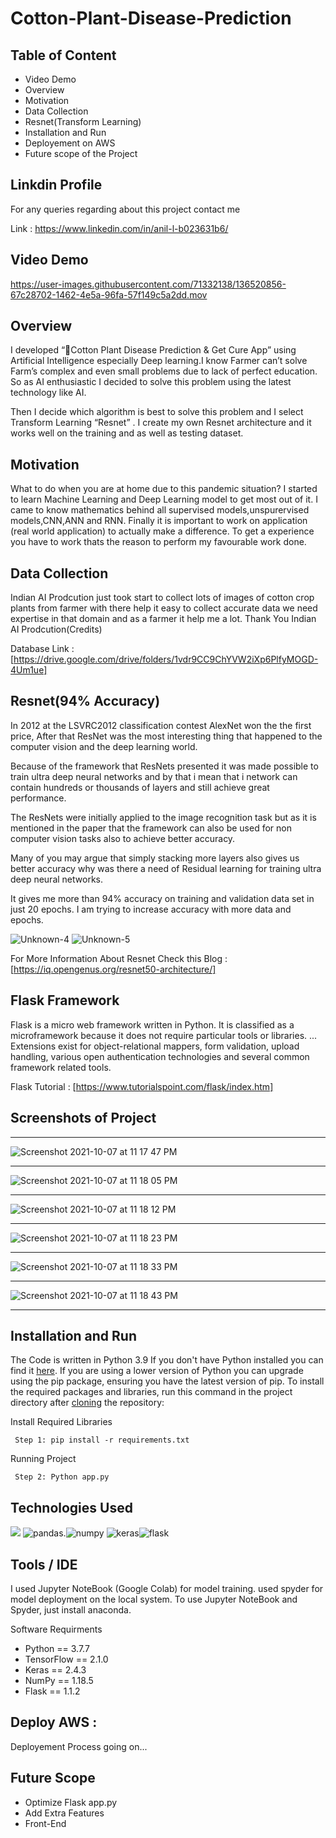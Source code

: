 # Cotton-Plant-Disease-Prediction


## Table of Content
  * Video Demo
  * Overview
  * Motivation
  * Data Collection
  * Resnet(Transform Learning)
  * Installation and Run 
  * Deployement on AWS
  * Future scope of the Project
 
## Linkdin Profile
For any queries regarding about this project contact me

Link : https://www.linkedin.com/in/anil-l-b023631b6/

## Video Demo

https://user-images.githubusercontent.com/71332138/136520856-67c28702-1462-4e5a-96fa-57f149c5a2dd.mov



## Overview
I developed “🌿Cotton Plant Disease Prediction & Get Cure App” using Artificial Intelligence especially Deep learning.I know Farmer can’t solve Farm’s complex and even small problems due to lack of perfect education. So as AI enthusiastic I decided to solve this problem using the latest technology like AI.

Then I decide which algorithm is best to solve this problem and I select Transform Learning “Resnet” . I create my own Resnet architecture and it works well on the training and as well as testing dataset.

## Motivation
What to do when you are at home due to this pandemic situation? I started to learn Machine Learning and Deep Learning model to get most out of it. I came to know mathematics behind all supervised models,unspurervised models,CNN,ANN and RNN. Finally it is important to work on application (real world application) to actually make a difference. To get a experience you have to work thats the reason to perform my favourable work done.


## Data Collection 
Indian AI Prodcution just took start to collect lots of images of cotton crop plants from farmer with there help it easy to collect accurate data we need expertise in that domain and as a farmer it help me a lot. Thank You Indian AI Prodcution(Credits)

Database Link : [https://drive.google.com/drive/folders/1vdr9CC9ChYVW2iXp6PlfyMOGD-4Um1ue]
## Resnet(94% Accuracy)

In 2012 at the LSVRC2012 classification contest AlexNet won the the first price, After that ResNet was the most interesting thing that happened to the computer vision and the deep learning world.

Because of the framework that ResNets presented it was made possible to train ultra deep neural networks and by that i mean that i network can contain hundreds or thousands of layers and still achieve great performance.

The ResNets were initially applied to the image recognition task but as it is mentioned in the paper that the framework can also be used for non computer vision tasks also to achieve better accuracy.

Many of you may argue that simply stacking more layers also gives us better accuracy why was there a need of Residual learning for training ultra deep neural networks.

It gives me more than 94% accuracy on training and validation data set in just 20 epochs. I am trying to increase accuracy with more data and epochs.



![Unknown-4](https://user-images.githubusercontent.com/71332138/136523794-51dfd092-21f5-42da-8610-5b36df22d2bc.png)
![Unknown-5](https://user-images.githubusercontent.com/71332138/136523798-e5ef8b84-d36b-4340-bdbb-f95d342efdc3.png)

For More Information About Resnet Check this Blog : [https://iq.opengenus.org/resnet50-architecture/]


## Flask Framework
Flask is a micro web framework written in Python. It is classified as a microframework because it does not require particular tools or libraries. ... Extensions exist for object-relational mappers, form validation, upload handling, various open authentication technologies and several common framework related tools.

Flask Tutorial : [https://www.tutorialspoint.com/flask/index.htm]

## Screenshots of Project


--------------------------------------------------------------------------------------------------------------------------------------------------------------

![Screenshot 2021-10-07 at 11 17 47 PM](https://user-images.githubusercontent.com/71332138/136440157-0381d568-bdf8-43a1-b65b-cc46034700d0.png)

---------------------------------------------------------------------------------------------------------------------------------------------------------------

![Screenshot 2021-10-07 at 11 18 05 PM](https://user-images.githubusercontent.com/71332138/136440173-a208913b-20e8-41ce-aa2d-b9835d89592f.png)

---------------------------------------------------------------------------------------------------------------------------------------------------------------
![Screenshot 2021-10-07 at 11 18 12 PM](https://user-images.githubusercontent.com/71332138/136440175-2558f401-538e-475a-b4c1-e72c3be120de.png)

---------------------------------------------------------------------------------------------------------------------------------------------------------------
![Screenshot 2021-10-07 at 11 18 23 PM](https://user-images.githubusercontent.com/71332138/136440178-fadd1176-ca4b-4aea-8ffb-90f7bb3e2dcf.png)

---------------------------------------------------------------------------------------------------------------------------------------------------------------
![Screenshot 2021-10-07 at 11 18 33 PM](https://user-images.githubusercontent.com/71332138/136440180-83ccb370-4aa9-4cab-a7a6-a2a23ae242a1.png)

---------------------------------------------------------------------------------------------------------------------------------------------------------------
![Screenshot 2021-10-07 at 11 18 43 PM](https://user-images.githubusercontent.com/71332138/136440187-2828f15b-45dd-4932-9d6d-5a98f0b008e1.png)

---------------------------------------------------------------------------------------------------------------------------------------------------------------


## Installation and Run
The Code is written in Python 3.9 If you don't have Python installed you can find it [here](https://www.python.org/downloads/). If you are using a lower version of Python you can upgrade using the pip package, ensuring you have the latest version of pip. To install the required packages and libraries, run this command in the project directory after [cloning](https://www.howtogeek.com/451360/how-to-clone-a-github-repository/) the repository:

Install Required Libraries

     Step 1: pip install -r requirements.txt
     
Running Project

     Step 2: Python app.py

## Technologies Used

![](https://forthebadge.com/images/badges/made-with-python.svg)  ![pandas](https://user-images.githubusercontent.com/71332138/134156736-9dcc4675-e588-42a6-9481-816ac08654ab.png).![numpy](https://user-images.githubusercontent.com/71332138/134540645-95fa9566-18ca-4719-8cc6-82153e96683c.png)  ![keras](https://user-images.githubusercontent.com/71332138/136526114-f54bbef6-8fa6-4932-b145-e6d9287d6999.png)![flask](https://user-images.githubusercontent.com/71332138/136525463-d94befe6-f982-4f98-bd1c-833bdbd3c004.png)
   
         
                            
## Tools / IDE
I used Jupyter NoteBook (Google Colab) for model training. used spyder for model deployment on the local system. To use Jupyter NoteBook and Spyder, just install anaconda.

Software Requirments
* Python == 3.7.7
* TensorFlow == 2.1.0
* Keras == 2.4.3
* NumPy == 1.18.5
* Flask == 1.1.2

## Deploy AWS :

Deployement Process going on...

 
## Future Scope

* Optimize Flask app.py
* Add Extra Features 
* Front-End 





